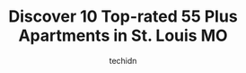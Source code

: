 ---
layout: ampstory
image: https://i0.wp.com/www.depkes.org/wp-content/uploads/2023/06/55-plus-apartments-0-in-st-louis-mo-1685769565.jpeg?resize=640,853
author: techidn
featured: false
description: Discover the impressive array of 55 Plus Apartments options in St. Louis MO, where you can find 10 of the largest 55 Plus Apartments establishments in the area. From renowned classics to hid
title: Discover 10 Top-rated 55 Plus Apartments in St. Louis MO
cover:
   title: Discover 10 Top-rated 55 Plus Apartments in St. Louis MO
   subtitle: Rickpate
   background: https://www.depkes.org/wp-content/uploads/2023/06/55-plus-apartments-0-in-st-louis-mo-1685769565.jpeg

pages: 
 - layout: thirds
   top: <h1>#1 Ollie Langhorst Senior Apartments</h1>
   bottom: "<p>MRS  Angela Sampa is manager she is friendly  professional  sweet but keeps Fer foot down on rules and regulations  she will in a professional manner  make sure tenants a</p>"
   background: https://www.depkes.org/wp-content/uploads/2023/06/55-plus-apartments-1-in-st-louis-mo-1685769565.jpeg
   backgroundblur: true
 - layout: thirds
   top: <h1>#2 Maryville Gardens Apartments</h1>
   bottom: "<p>I am a Social Worker and have a few clients living in this senior apartment complex. The information I have is from my visiting and my clients. From what I can tell, the </p>"
   background: https://www.depkes.org/wp-content/uploads/2023/06/55-plus-apartments-2-in-st-louis-mo-1685769566.jpeg
   cta:
      link: https://www.depkes.org/blog/discover-10-top-rated-55-plus-apartments-in-st-louis-mo/
      text: Discover 10 Top-rated 55 Plus Apartments in St. Louis MO
 - layout: thirds
   top: <h1>#3 Council Tower Apartments</h1>
   bottom: "<p>310 S Grand Blvd, St. Louis, MO 63103, United States</p>"
   background: https://www.depkes.org/wp-content/uploads/2023/06/55-plus-apartments-3-in-st-louis-mo-1685769567.jpeg
   cta:
      link: https://www.depkes.org/blog/discover-10-top-rated-55-plus-apartments-in-st-louis-mo/
      text: Discover 10 Top-rated 55 Plus Apartments in St. Louis MO
 - layout: thirds
   top: <h1>#4 Our Lady of Life Apartments</h1>
   bottom: "<p>7655 Watson Rd, St. Louis, MO 63119, United States</p>"
   background: https://images.unsplash.com/photo-1567360425618-1594206637d2?ixlib=rb-4.0.3&ixid=MnwxMjA3fDB8MHxwaG90by1wYWdlfHx8fGVufDB8fHx8&auto=format&fit=crop&w=640&h=853&q=80
   cta:
      link: https://www.depkes.org/blog/discover-10-top-rated-55-plus-apartments-in-st-louis-mo/
      text: Discover 10 Top-rated 55 Plus Apartments in St. Louis MO
 - layout: thirds
   top: <h1>#5 Grand South Senior Apartments</h1>
   bottom: "<p>3530 Winnebago St, St. Louis, MO 63118, United States</p>"
   background: https://images.unsplash.com/photo-1632260260864-caf7fde5ec36?ixlib=rb-4.0.3&ixid=MnwxMjA3fDB8MHxwaG90by1wYWdlfHx8fGVufDB8fHx8&auto=format&fit=crop&w=640&h=853&q=80
   cta:
      link: https://www.depkes.org/blog/discover-10-top-rated-55-plus-apartments-in-st-louis-mo/
      text: Discover 10 Top-rated 55 Plus Apartments in St. Louis MO
 - layout: thirds
   top: <h1>#6 Halls Ferry Manor</h1>
   bottom: "<p>8725 Halls Ferry Road, St. Louis, MO 63147, United States</p>"
   background: https://images.unsplash.com/photo-1557672172-298e090bd0f1?ixlib=rb-4.0.3&ixid=MnwxMjA3fDB8MHxwaG90by1wYWdlfHx8fGVufDB8fHx8&auto=format&fit=crop&w=640&h=853&q=80
   cta:
      link: https://www.depkes.org/blog/discover-10-top-rated-55-plus-apartments-in-st-louis-mo/
      text: Discover 10 Top-rated 55 Plus Apartments in St. Louis MO
 - layout: thirds
   top: <h1>#7 City Parc @ Pine</h1>
   bottom: "<p>1531 Pine St, St. Louis, MO 63101, United States</p>"
   background: https://images.unsplash.com/photo-1509114397022-ed747cca3f65?ixlib=rb-4.0.3&ixid=MnwxMjA3fDB8MHxwaG90by1wYWdlfHx8fGVufDB8fHx8&auto=format&fit=crop&w=640&h=853&q=80
   cta:
      link: https://www.depkes.org/blog/discover-10-top-rated-55-plus-apartments-in-st-louis-mo/
      text: Discover 10 Top-rated 55 Plus Apartments in St. Louis MO
 - layout: thirds
   middle: Continue reading...
   background: https://images.unsplash.com/photo-1522441815192-d9f04eb0615c?ixlib=rb-4.0.3&ixid=MnwxMjA3fDB8MHxwaG90by1wYWdlfHx8fGVufDB8fHx8&auto=format&fit=crop&w=640&h=853&q=80
   cta:
      link: https://www.depkes.org/blog/discover-10-top-rated-55-plus-apartments-in-st-louis-mo/
      text: Discover 10 Top-rated 55 Plus Apartments in St. Louis MO
      
---